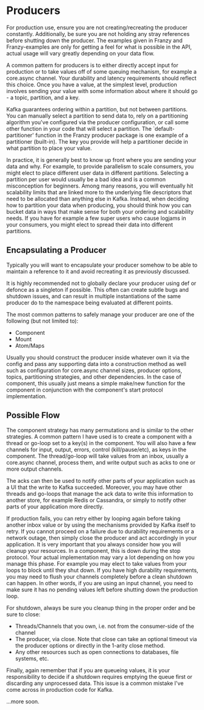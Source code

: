 # Producers

For production use, ensure you are not creating/recreating the producer constantly. Additionally, be sure you are not holding any stray references before shutting down the producer. The examples given in Franzy and Franzy-examples are only for getting a feel for what is possible in the API, actual usage will vary greatly depending on your data flow.

A common pattern for producers is to either directly accept input for production or to take values off of some queuing mechanism, for example a core.async channel. Your durability and latency requirements should reflect this choice. Once you have a value, at the simplest level, production involves sending your value with some information about where it should go - a topic, partition, and a key. 

Kafka guarantees ordering within a partition, but not between partitions. You can manually select a partition to send data to, rely on a partitioning algorithm you've configured via the producer configuration, or call some other function in your code that will select a partition. The `default-partitioner' function in the Franzy producer package is one example of a partitioner (built-in). The key you provide will help a partitioner decide in what partition to place your value. 

In practice, it is generally best to know up front where you are sending your data and why. For example, to provide parallelism to scale consumers, you might elect to place different user data in different partitions. Selecting a partition per user would usually be a bad idea and is a common misconception for beginners. Among many reasons, you will eventually hit scalability limits that are linked more to the underlying file descriptors that need to be allocated than anything else in Kafka. Instead, when deciding how to partition your data when producing, you should think how you can bucket data in ways that make sense for both your ordering and scalability needs. If you have for example a few super users who cause logjams in your consumers, you might elect to spread their data into different partitions.

## Encapsulating a Producer

Typically you will want to encapsulate your producer somehow to be able to maintain a reference to it and avoid recreating it as previously discussed.

It is highly recommended not to globally declare your producer using def or defonce as a singleton if possible. This often can create subtle bugs and shutdown issues, and can result in multiple instantiations of the same producer do to the namespace being evaluated at different points.

The most common patterns to safely manage your producer are one of the following (but not limited to):

* Component
* Mount
* Atom/Maps

Usually you should construct the producer inside whatever own it via the config and pass any supporting data into a construction method as well such as configuration for core.async channel sizes, producer options, topics, partitioning strategies, and other dependencies. In the case of component, this usually just means a simple make/new function for the component in conjunction with the component's start protocol implementation.

## Possible Flow

The component strategy has many permutations and is similar to the other strategies. A common pattern I have used is to create a component with a thread or go-loop set to a key(s) in the component. You will also have a few channels for input, output, errors, control (kill/pause/etc), as keys in the component. The thread/go-loop will take values from an inbox, usually a core.async channel, process them, and write output such as acks to one or more output channels.

The acks can then be used to notify other parts of your application such as a UI that the write to Kafka succeeded. Moreover, you may have other threads and go-loops that manage the ack data to write this information to another store, for example Redis or Cassandra, or simply to notify other parts of your application more directly. 

If production fails, you can retry either by looping again before taking another inbox value or by using the mechanisms provided by Kafka itself to retry. If you cannot proceed on a failure due to durability requirements or a network outage, then simply close the producer and act accordingly in your application. It is very important that you always consider how you will cleanup your resources. In a component, this is down during the stop protocol. Your actual implementation may vary a lot depending on how you manage this phase. For example you may elect to take values from your loops to block until they shut down. If you have high durability requirements, you may need to flush your channels completely before a clean shutdown can happen. In other words, if you are using an input channel, you need to make sure it has no pending values left before shutting down the production loop.

For shutdown, always be sure you cleanup thing in the proper order and be sure to close:

* Threads/Channels that you own, i.e. not from the consumer-side of the channel
* The producer, via close. Note that close can take an optional timeout via the producer options or directly in the 1-arity close method.
* Any other resources such as open connections to databases, file systems, etc.

Finally, again remember that if you are queueing values, it is your responsibility to decide if a shutdown requires emptying the queue first or discarding any unprocessed data. This issue is a common mistake I've come across in production code for Kafka.


...more soon.